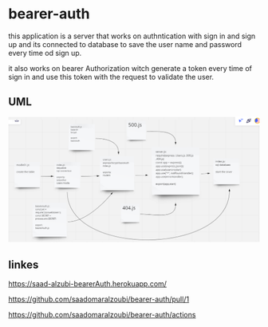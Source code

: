 # bearer-auth

this application is a server that works on authntication with sign in and sign up and its connected to database to save the user name and password every time od sign up.

it also works on bearer Authorization witch generate a token every time of sign in and use this token with the request to validate the user.

## UML

![](UML.png)

## linkes

https://saad-alzubi-bearerAuth.herokuapp.com/

https://github.com/saadomaralzoubi/bearer-auth/pull/1

https://github.com/saadomaralzoubi/bearer-auth/actions
